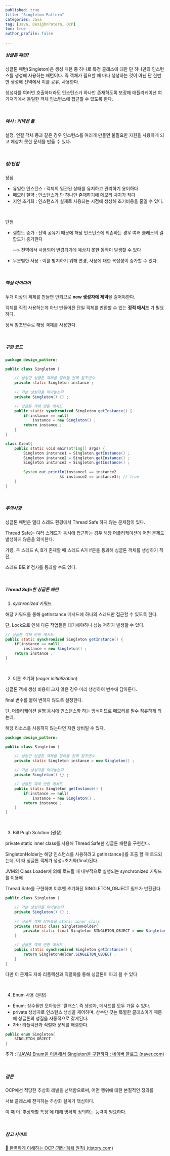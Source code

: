 ```yaml
---
published: true
title: "Singleton Pattern" 
categories: Java
tag: [Java, DesighnPatern, OCP] 
toc: true
author_profile: false 
  
---
```




##### 싱글톤 패턴?

싱글톤 패턴(Singleton)은 생성 패턴 중 하나로 특정 클래스에 대한 단 하나만의 인스턴스를 생성해 사용하는 패턴이다. 즉 객체가 필요할 때 마다 생성하는 것이 아닌 단 한번만 생성해 전역에서 이를 공유, 사용한다. 

생성자를 여러번 호출하더라도 인스턴스가 하나만 존재하도록 보장해 애플리케이션 여기저기에서 동일한 객체 인스턴스에 접근할 수 있도록 한다. 

 <br>



##### 예시 : 커넥션 풀

설정, 연결 객체 등과 같은 경우 인스턴스를 여러개 만들면 불필요한 자원을 사용하게 되고 예상치 못한 문제를 만들 수 있다. 

<br>





##### 장/단점

장점 

* 유일한 인스턴스 : 객체의 일관된 상태를 유지하고 관리하기 용이하다
* 메모리 절약 : 인스턴스가 단 하나만 존재하기에 메모리 차지가 적다 
* 지연 초기화 : 인스턴스가 실제로 사용되는 시점에 생성해 초기비용을 줄일 수 있다. 

<br>

단점 

* 결합도 증가 : 전역 공유기 때문에 해당 인스턴스에 의존하는 경우 여러 클래스의 결합도가 증가한다

   --> 전역에서 사용되어 변경되기에 예상치 못한 동작이 발생할 수 있다

* 무분별한 사용 : 이를 방지하기 위해 변경, 사용에 대한 복잡성이 증가할 수 있다. 

<br> 



##### 핵심 아이디어

두개 이상의 객체를 만들면 안되므로 **new 생성자에 제약**을 걸어야한다. 

객체를 직접 사용하는게 아닌 만들어진 단일 객체를 반환할 수 있는 **정적 메서드** 가 필요하다.

정적 참조변수로 해당 객체를 사용한다.  

<br>



##### 구현 코드 

```java
package design_pattern;

public class Singleton {

	// 생성한 싱글톤 객체를 담아둘 전역 참조변수 
	private static Singleton instance ;
	
	// 기본 생성자를 막아놓는다 
	private Singleton() {} ; 

	// 싱글톤 객체 반환 메서드 
	public static synchronized Singleton getInstance() {
		if(instance == null)
			instance = new Singleton() ; 
		return instance ; 
	}
}

class Cient{
	public static void main(String[] args) {
		Singleton instance1 = Singleton.getInstance() ; 
		Singleton instance2 = Singleton.getInstance() ; 
		Singleton instance3 = Singleton.getInstance() ; 
		
		System.out.println(instance1 == instance2
						&& instance2 == instance3); // true 
	}
}
```

<br>





##### 주의사항 

싱글톤 패턴은 멀티 스레드 환경에서 Thread Safe 하지 않는 문제점이 있다. 

Thread Safe는 여러 스레드가 동시에 접근하는 경우 해당 어플리케이션에 어떤 문제도 발생하지 않음을 의미한다. 

가령, 두 스레드 A, B가 존재할 때 스레드 A가 if문을 통과해 싱글톤 객체를 생성하기 직전, 

스레드 B도 if 검사를 통과할 수도 있다. 

<br>



##### Thread Safe한 싱글톤 패턴

1. *sychronized* 키워드 

해당 키워드를 통해 getInstance 메서드에 하나의 스레드만 접근할 수 있도록 한다.

단, Lock으로 인해 다른 작업들은 대기해야하니 성능 저하가 발생할 수 있다.  

```java
// 싱글톤 객체 반환 메서드 
public static synchronized Singleton getInstance() {
	if(instance == null)
		instance = new Singleton() ; 
	return instance ; 
}
```

<br> 

2. 이른 초기화 (*eager initialization*)

싱글톤 객체 생성 비용이 크지 않은 경우 미리 생성하여 변수에 담아둔다. 

final 변수를 붙여 변하지 않도록 설정한다. 

단, 어플리케이션 실행 동시에 인스턴스화 하는 방식이므로 메모리를 필수 점유하게 되는데, 

해당 리소스를 사용하지 않는다면 자원 낭비일 수 있다. 

```java
package design_pattern;

public class Singleton {

	// 생성한 싱글톤 객체를 담아둘 전역 참조변수 
	private static Singleton instance = new Singleton() ;
	
	// 기본 생성자를 막아놓는다 
	private Singleton() {} ; 

	// 싱글톤 객체 반환 메서드 
	public static Singleton getInstance() {
		if(instance == null)
			instance = new Singleton() ; 
		return instance ; 
	}
}
```

<br> 

3. Bill Pugh Solution (권장) 

private static inner class를 사용해 Thread Safe한 싱글톤 패턴을 구현한다.

SingletonHolder는 해당 인스턴스를 사용하려고 getInstance()를 호출 할 때 로드되는데, 이 때 싱글톤 객체가 생성+초기화(final)된다.  

 JVM의 Class Loader에 의해 로드될 때 내부적으로 실행되는 synchronized 키워드를 이용해 

Thread Safe를 구현하며 이후엔 초기화된 SINGLETON_OBJECT 필드가 반환된다. 

```java
public class Singleton {

	// 기본 생성자를 막아놓는다 
	private Singleton() {} ; 
	
    // 싱글톤 객체 담아놓을 static inner class 
	private static class SingletonHolder{
		private static final Singleton SINGLETON_OBJECT = new Singleton() ; 
	}

	// 싱글톤 객체 반환 메서드 
	public static synchronized Singleton getInstance() {
		return SingletonHolder.SINGLETON_OBJECT ; 
	}
}
```

다만 이 문제도 자바 리플렉션과 직렬화를 통해 싱글톤이 파괴 될 수 있다 

<br>



4. Enum 사용 (권장)

* Enum: 상수들만 모아놓은 '클래스'. 즉 생성자, 메서드를 모두 가질 수 있다. 
* private 생성자로 인스턴스 생성을 제어하며, 상수만 갖는 특별한 클래스이기 때문에
  싱글톤의 성질을 자동적으로 갖게된다.
*  자바 리플렉션과 직렬화 문제를 해결한다. 

```java
public enum Singleton{
    SINGLETON_OBJECT 
}
```

추가 : [[JAVA\] Enum을 이용해서 Singleton을 구현하자 : 네이버 블로그 (naver.com)](https://m.blog.naver.com/PostView.naver?blogId=kbh3983&logNo=220907314096&proxyReferer=https:%2F%2Fwww.google.co.kr%2F)

<br> 





##### 결론 

OCP에선 적당한 추상화 레벨을 선택함으로써, 어떤 행위에 대한 본질적인 정의를 

서브 클래스에 전파하는 추상화 설계가 핵심이다. 

이 때 이 '추상화할 특징'에 대해 명확히 정의하는 능력이 필요하다. 

 

<br>



##### 참고 사이트 

[💠 완벽하게 이해하는 OCP (개방 폐쇄 원칙) (tistory.com)](https://inpa.tistory.com/entry/OOP-💠-아주-쉽게-이해하는-OCP-개방-폐쇄-원칙)

<br>

